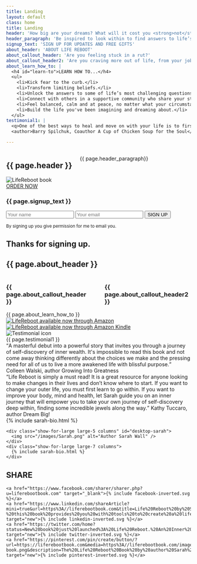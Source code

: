 ```yaml
---
title: Landing
layout: default
class: home
title: Landing
header: 'How big are your dreams? What will it cost you <strong>not</strong> to <span class="nobr">pursue them?</span>'
header_paragraph: 'Be inspired to look within to find answers to life’s questions.'
signup_text: 'SIGN UP FOR UPDATES AND FREE GIFTS'
about_header: 'ABOUT LIFE REBOOT'
about_callout_header: 'Are you feeling stuck in a rut?'
about_callout_header2: 'Are you craving more out of life, from your job, your personal life, and relationships?'
about_learn_how_to: |
  <h4 id="learn-to">LEARN HOW TO...</h4>
  <ul>
    <li>Kick fear to the curb.</li>
    <li>Transform limiting beliefs.</li>
    <li>Unlock the answers to some of life’s most challenging questions.</li>
    <li>Connect with others in a supportive community who share your struggles.</li>
    <li>Feel balanced, calm and at peace, no matter what your circumstances.</li>
    <li>Build the life you've been imagining and dreaming about.</li>
  </ul>
testimonial1: |
  <q>One of the best ways to heal and move on with your life is to first - tell the truth about where you are now. Sarah, with her honesty and heartfelt vulnerability, will lovingly guide you to listen to your inner voice so you can choose your own next step. That step will bring you closer to your destiny.</q>
  <author>Barry Spilchuk, Coauthor A Cup of Chicken Soup for the Soul</author>

---
```


<section class="section-landing">
  <div class="row">
    <div class="small-12 medium-6 columns">
      <h1>{{ page.header }}</h1>
      <p class="lead">{{ page.header_paragraph}}</p>
    </div>
    <div class="small-12 medium-6 columns" id="landing-book-column">
      <img class="landing-book" src="/images/book.png" alt="LifeReboot book" />
    </div>
  </div>
  <div class="landing-cta">
    <a class="button primary large" href="#order-now">ORDER NOW</a>
  </div>
</section>


<section id="newsletter-signup" class="section">
  <div class="newsletter-signup-container">
    <h3>{{ page.signup_text }}</h3>
    <form data-abide method="POST" action="https://liferebootbook.activehosted.com/proc.php" id="newsletter-signup-form" novalidate>
      <input type="hidden" name="u" value="1" />
      <input type="hidden" name="f" value="1" />
      <input type="hidden" name="s" />
      <input type="hidden" name="c" value="0" />
      <input type="hidden" name="m" value="0" />
      <input type="hidden" name="act" value="sub" />
      <input type="hidden" name="v" value="2" />
      <input type="text" name="fullname" id="fullname" placeholder="Your name" required />
      <input type="text" name="email" id="email" placeholder="Your email" pattern="email" required />
      <input type="submit" class="button secondary" value="SIGN UP" />
    </form>
    <small>By signing up you give permission for me to email you.</small>
  </div>
  <div id="thank-you"><h2>Thanks for signing up.</h2></div>
</section>


<section id="about" class="section">
  <h2>{{ page.about_header }}</h2>
  <div class="row">
    <div class="small-12 medium-6 columns">
      <h3 class="callout-header">{{ page.about_callout_header }}</h3>
      <div class="separator small"></div>
      <h3 class="callout-header">{{ page.about_callout_header2 }}</h3>
    </div>
    <div class="small-12 medium-6 columns">
      {{ page.about_learn_how_to }}
    </div>
  </div>
</section>

<section id="order-now" class="section section-blue">
  <div class="vendors">
    <a href="https://www.amazon.com/Life-Reboot-Finding-Passion-Purpose/dp/0995257302/" target="new"><img src="/images/Amazon_logo.png" alt="LifeReboot available now through Amazon" /></a>
    <a href="https://www.amazon.com/Life-Reboot-Finding-Passion-Purpose-ebook/dp/B06XGKV7LL" target="new"><img src="/images/Amazon_Kindle_logo.png" alt="LifeReboot available now through Amazon Kindle" /></a>
  </div>
</section>

<section id="testimonials" class="section">

  <img class="quote-icon" src="/images/quote-icon.png" alt="Testimonial icon" />

  <div id="testimonials-slider" class="royalSlider rsDefault">
    <div class="testimonial">
      {{ page.testimonial1 }}
    </div>
    <div class="testimonial">
      <q>A masterful debut into a powerful story that invites you through a journey of self-discovery of inner wealth. It's impossible to read this book and not come away thinking differently about the choices we make and the pressing need for all of us to live a more awakened life with blissful purpose.</q>
      <author>Colleen Walski, author Growing Into Greatness</author>
    </div>
    <div class="testimonial">
      <q>Life Reboot is simply a must read! It is a great resource for anyone looking to make changes in their lives and don’t know where to start. If you want to change your outer life, you must first learn to go within. If you want to improve your body, mind and health, let Sarah guide you on an inner journey that will empower you to take your own journey of self-discovery deep within, finding some incredible jewels along the way.</q>
      <author>Kathy Tuccaro, author Dream Big!</author>
    </div>
  </div>
</section>


<section id="about-sarah" class="section">
  <div class="row">
    <div class="small-12 hide-for-large columns">
      {% include sarah-bio.html %}
    </div>

    <div class="show-for-large large-5 columns" id="desktop-sarah">
      <img src="/images/Sarah.png" alt="Author Sarah Wall" />
    </div>
    <div class="show-for-large large-7 columns">
      {% include sarah-bio.html %}
    </div>
  </div>
</section>

<section id="share" class="section section-blue">
  <h2>SHARE</h2>
  <div class="socialmedia-icons">

    <a href="https://www.facebook.com/sharer/sharer.php?u=liferebootbook.com" target="_blank">{% include facebook-inverted.svg %}</a>
    <a href="https://www.linkedin.com/shareArticle?mini=true&url=https%3A//liferebootbook.com&title=Life%20Reboot%20by%20Sarah%20Wall&summary=Life%20Reboot%3A%20An%20Inner%20Wisdom%20Guide%20To%20Finding%20Your%20Passion%20and%20Purpose%20-%20this%20book%20provides%20you%20with%20tools%20to%20create%20a%20life%20you%20love.%20Learn%20more.&source=https%3A//liferebootbook.com" target="new">{% include linkedin-inverted.svg %}</a>
    <a href="https://twitter.com/home?status=New%20book%20just%20launched%3A%20Life%20Reboot.%20An%20Inner%20Wisdom%20Guide%20To%20Finding%20Your%20Passion%20and%20Purpose.%20%23LifeRebootBook" target="new">{% include twitter-inverted.svg %}</a>
    <a href="https://pinterest.com/pin/create/button/?url=https://liferebootbook.com&media=https%3A//liferebootbook.com/images/lifereboot-book.png&description=The%20Life%20Reboot%20Book%20by%20author%20Sarah%20Wall" target="new">{% include pinterest-inverted.svg %}</a>
  </div>
</section>
